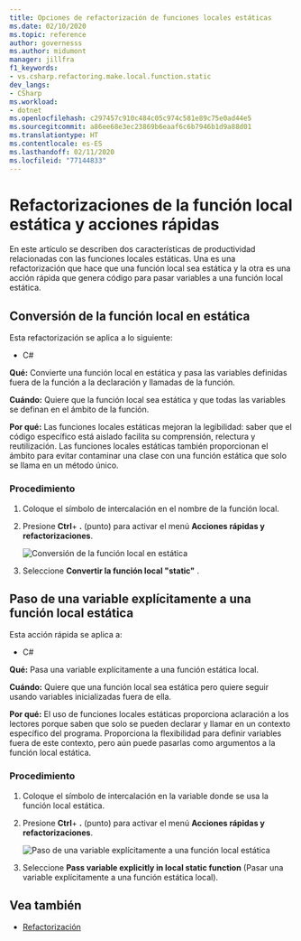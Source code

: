```yaml
---
title: Opciones de refactorización de funciones locales estáticas
ms.date: 02/10/2020
ms.topic: reference
author: governesss
ms.author: midumont
manager: jillfra
f1_keywords:
- vs.csharp.refactoring.make.local.function.static
dev_langs:
- CSharp
ms.workload:
- dotnet
ms.openlocfilehash: c297457c910c484c05c974c581e89c75e0ad44e5
ms.sourcegitcommit: a86ee68e3ec23869b6eaaf6c6b7946b1d9a88d01
ms.translationtype: HT
ms.contentlocale: es-ES
ms.lasthandoff: 02/11/2020
ms.locfileid: "77144833"
---
```

# <a name="static-local-function-refactorings-and-quick-actions"></a>Refactorizaciones de la función local estática y acciones rápidas

En este artículo se describen dos características de productividad relacionadas con las funciones locales estáticas. Una es una refactorización que hace que una función local sea estática y la otra es una acción rápida que genera código para pasar variables a una función local estática.

## <a name="make-local-function-static"></a>Conversión de la función local en estática

Esta refactorización se aplica a lo siguiente:

- C#

**Qué:** Convierte una función local en estática y pasa las variables definidas fuera de la función a la declaración y llamadas de la función.

**Cuándo:** Quiere que la función local sea estática y que todas las variables se definan en el ámbito de la función.

**Por qué:** Las funciones locales estáticas mejoran la legibilidad: saber que el código específico está aislado facilita su comprensión, relectura y reutilización. Las funciones locales estáticas también proporcionan el ámbito para evitar contaminar una clase con una función estática que solo se llama en un método único.

### <a name="how-to"></a>Procedimiento

1. Coloque el símbolo de intercalación en el nombre de la función local.

2. Presione **Ctrl**+ **.** (punto) para activar el menú **Acciones rápidas y refactorizaciones**.

   ![Conversión de la función local en estática](media/make-local-function-static.png)

3. Seleccione **Convertir la función local "static"** .

## <a name="pass-variable-explicitly-in-a-static-local-function"></a>Paso de una variable explícitamente a una función local estática

Esta acción rápida se aplica a:

- C#

**Qué:** Pasa una variable explícitamente a una función estática local.

**Cuándo:** Quiere que una función local sea estática pero quiere seguir usando variables inicializadas fuera de ella.

**Por qué:** El uso de funciones locales estáticas proporciona aclaración a los lectores porque saben que solo se pueden declarar y llamar en un contexto específico del programa. Proporciona la flexibilidad para definir variables fuera de este contexto, pero aún puede pasarlas como argumentos a la función local estática.

### <a name="how-to"></a>Procedimiento

1. Coloque el símbolo de intercalación en la variable donde se usa la función local estática.

2. Presione **Ctrl**+ **.** (punto) para activar el menú **Acciones rápidas y refactorizaciones**.

   ![Paso de una variable explícitamente a una función local estática](media/pass-variable-explicitly-static-local-function.png)

3. Seleccione **Pass variable explicitly in local static function** (Pasar una variable explícitamente a una función estática local).

## <a name="see-also"></a>Vea también

- [Refactorización](../refactoring-in-visual-studio.md)